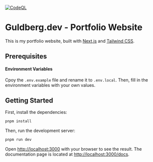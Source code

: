 [![CodeQL](https://github.com/Andreasgdp/Portfolio/actions/workflows/github-code-scanning/codeql/badge.svg)](https://github.com/Andreasgdp/Portfolio/actions/workflows/github-code-scanning/codeql)

# Guldberg.dev - Portfolio Website

This is my portfolio website, built with [Next.js](https://nextjs.org/) and [Tailwind CSS](https://tailwindcss.com/).

## Prerequisites

#### Environment Variables

Cpoy the `.env.example` file and rename it to `.env.local`. Then, fill in the environment variables with your own values.

## Getting Started

First, install the dependencies:

```bash
pnpm install
```

Then, run the development server:

```bash
pnpm run dev
```

Open [http://localhost:3000](http://localhost:3000) with your browser to see the result.
The documentation page is located at [http://localhost:3000/docs](http://localhost:3000/docs).

